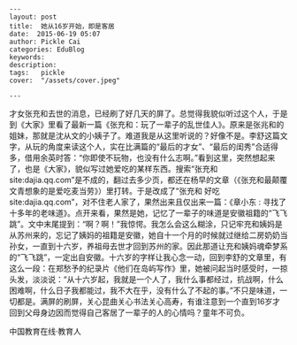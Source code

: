 
    ---
    layout: post  
    title:  她从16岁开始，即是客居  
    date:  2015-06-19 05:07  
    author: Pickle Cai  
    categories: EduBlog  
    keywords: 
    description:   
    tags:	pickle   
    cover:  "/assets/cover.jpeg"  

    ---  
    
才女张充和去世的消息，已经刷了好几天的屏了。总觉得我貌似听过这个人，于是到《大家》里看了最新一篇《张充和：玩了一辈子的乱世佳人》。原来是张兆和的姐妹，那就是沈从文的小姨子了。难道我是从这里听说的？好像不是。李舒这篇文字，从玩的角度来读这个人，实在比满篇的“最后的才女”、“最后的闺秀”合适得多，借用余英时答：“你即使不玩物，也没有什么志啊。”看到这里，突然想起来了，也是《大家》，貌似写过她爱吃的某样东西。搜索“张充和 site:dajia.qq.com”是不成的，翻过去多少页，都还在杨早的文章（《张充和最颠覆文青想象的是爱吃麦当劳》）里打转。于是改成了“张充和 好吃 site:dajia.qq.com”，对不住老人家了，果然出来且仅出来一篇：《章小东 : 寻找了十多年的老味道》。点开来看，果然是她，记忆了一辈子的味道是安徽祖籍的“飞飞跳”。文中末尾提到：“啊？啊！”我惊愕。我怎么会这么糊涂，只记牢充和姨妈是从苏州来的，忘记了姨妈的祖籍是安徽，她自十一个月的时候就过继给二房奶奶当孙女，一直到十六岁，养祖母去世才回到苏州的家。因此那道让充和姨妈魂牵梦系的“飞飞跳”，一定出自安徽。十六岁的字样让我心念一动，回到李舒的文章里，有这么一段：在郑愁予的纪录片《他们在岛屿写作》里，她被问起当时感受时，一掠头发，淡淡说：“从十六岁起，我就是一个人了，我什么事都经过，抗战啊，什么困难啊，什么日子我都能过，我不大在乎，没有什么了不起的事。”不只是味道，一切都是。满屏的刷屏，关心昆曲关心书法关心高寿，有谁注意到一个直到16岁才回到父母身边因而觉得自己客居了一辈子的人的心情吗？童年不可负。

		    
 中国教育在线·教育人

